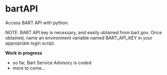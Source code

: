 bartAPI
=======

Access BART API with python.

NOTE: BART API key is necessary, and easily obtained from bart.gov. Once obtained, name an 
      environment variable named BART_API_KEY in your appropriate login script.

**Work in progress**
- so far, Bart Service Advisory is coded
- more to come...
